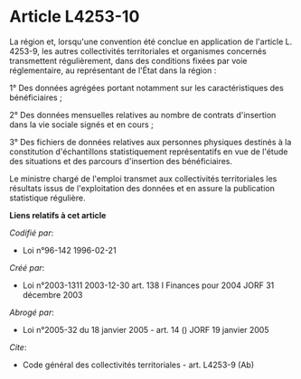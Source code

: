 # Article L4253-10

La région et, lorsqu'une convention été conclue en application de l'article L. 4253-9, les autres collectivités territoriales
et organismes concernés transmettent régulièrement, dans des conditions fixées par voie réglementaire, au représentant de
l'État dans la région :

1° Des données agrégées portant notamment sur les caractéristiques des bénéficiaires ;

2° Des données mensuelles relatives au nombre de contrats d'insertion dans la vie sociale signés et en cours ;

3° Des fichiers de données relatives aux personnes physiques destinés à la constitution d'échantillons statistiquement
représentatifs en vue de l'étude des situations et des parcours d'insertion des bénéficiaires.

Le ministre chargé de l'emploi transmet aux collectivités territoriales les résultats issus de l'exploitation des données et
en assure la publication statistique régulière.

**Liens relatifs à cet article**

_Codifié par_:

  - Loi n°96-142 1996-02-21

_Créé par_:

  - Loi n°2003-1311 2003-12-30 art. 138 I Finances pour 2004 JORF 31 décembre 2003

_Abrogé par_:

  - Loi n°2005-32 du 18 janvier 2005 - art. 14 () JORF 19 janvier 2005

_Cite_:

  - Code général des collectivités territoriales - art. L4253-9 (Ab)
